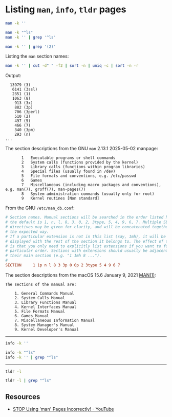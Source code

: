 # Listing `man`, `info`, `tldr` pages

```sh
man -k ''
```

```sh
man -k "^ls"
man -k '' | grep '^ls'
```

```sh
man -k '' | grep '(2)'
```

Listing the `man` section names:

```sh
man -k '' | cut -d" " -f2 | sort -n | uniq -c | sort -n -r
```

Output:

```
  13979 (3)
   6141 (3ssl)
   2351 (1)
   1063 (8)
    913 (3x)
    882 (3p)
    706 (3perl)
    510 (2)
    497 (5)
    466 (7)
    340 (3pm)
    293 (n)
...
```

The section descriptions from the GNU `man` 2.13.1 2025-05-02 manpage:

```
       1   Executable programs or shell commands
       2   System calls (functions provided by the kernel)
       3   Library calls (functions within program libraries)
       4   Special files (usually found in /dev)
       5   File formats and conventions, e.g. /etc/passwd
       6   Games
       7   Miscellaneous (including macro packages and conventions), e.g. man(7), groff(7), man-pages(7)
       8   System administration commands (usually only for root)
       9   Kernel routines [Non standard]
```

From the GNU `/etc/man_db.conf`:

```conf
# Section names. Manual sections will be searched in the order listed here;
# the default is 1, n, l, 8, 3, 0, 2, 3type, 5, 4, 9, 6, 7. Multiple SECTION
# directives may be given for clarity, and will be concatenated together in
# the expected way.
# If a particular extension is not in this list (say, 1mh), it will be
# displayed with the rest of the section it belongs to. The effect of this
# is that you only need to explicitly list extensions if you want to force a
# particular order. Sections with extensions should usually be adjacent to
# their main section (e.g. "1 1mh 8 ...").
#
SECTION		1 1p n l 8 3 3p 0 0p 2 3type 5 4 9 6 7
```

The section descriptions from the macOS 15.6 January 9, 2021 [MAN(1)](https://manp.gs/mac/1/man):

```
The sections of the manual are:

    1. General Commands Manual
    2. System Calls Manual
    3. Library Functions Manual
    4. Kernel Interfaces Manual
    5. File Formats Manual
    6. Games Manual
    7. Miscellaneous Information Manual
    8. System Manager's Manual
    9. Kernel Developer's Manual
```

---

```sh
info -k ''
```

```sh
info -k "^ls"
info -k '' | grep "^ls"
```

---

```sh
tldr -l
```

```sh
tldr -l | grep "^ls"
```

## Resources

- [STOP Using 'man' Pages Incorrectly! - YouTube](https://www.youtube.com/watch?v=cnmtKv2kUXs)
